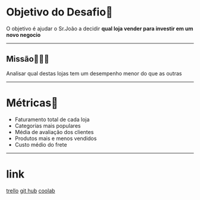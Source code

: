 # Objetivo do Desafio🐍
O objetivo é ajudar o Sr.João a decidir **qual loja vender para investir em um novo negocio**


---

## Missão👨🏻‍💻

Analisar qual destas lojas tem um desempenho menor do que as outras

---

# Métricas📐

* Faturamento total de cada loja
* Categorias mais populares
* Média de avaliação dos clientes
* Produtos mais e menos vendidos
* Custo médio do frete

---

# link

[trello](https://trello.com/b/IMCMcivD/alura-store-latam)
[git hub](https://github.com/alura-es-cursos/challenge1-data-science/tree/main)
[coolab](https://colab.research.google.com/drive/1_4gnBSYaXRJkjNzFZAYqD9DedTSOZL_1#scrollTo=RhEdWd9YUR6H)
